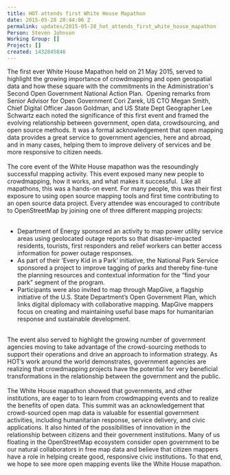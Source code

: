 ```yaml
---
title: HOT attends first White House Mapathon
date: 2015-05-28 20:44:06 Z
permalink: updates/2015-05-28_hot_attends_first_white_house_mapathon
Person: Steven Johnson
Working Group: []
Project: []
created: 1432845846
---
```


<p>The first ever White House Mapathon held on 21 May 2015, served to highlight the growing importance of crowdmapping and open geospatial data and how these square with the commitments in the Administration's Second Open Government National Action Plan.&nbsp; Opening remarks from Senior Advisor for Open Government Cori Zarek, US CTO Megan Smith, Chief Digital Officer Jason Goldman, and US State Dept Geographer Lee Schwartz each noted the significance of this first event and framed the evolving relationship between government, open data, crowdsourcing, and open source methods. It was a formal acknowledgement that open mapping data provides a great service to government agencies, here and abroad, and in many cases, helping them to improve delivery of services and be more responsive to citizen needs.<br><br>The core event of the White House mapathon was the resoundingly successful mapping activity. This event exposed many new people to crowdmapping, how it works, and what makes it successful.&nbsp; Like all mapathons, this was a hands-on event. For many people, this was their first exposure to using open source mapping tools and first time contributing to an open source data project. Every attendee was encouraged to contribute to OpenStreetMap by joining one of three different mapping projects: <br><br></p><ul><li>Department of Energy sponsored an activity to map power utility service areas using geolocated outage reports so that disaster-impacted residents, tourists, first responders and relief workers can better access information for power outage responses.</li><li>As part of their ‘Every Kid in a Park’ initiative, the National Park Service sponsored a project to improve tagging of parks and thereby fine-tune the planning resources and contextual information for the “find your park” segment of the program.</li><li>Participants were also invited to map through MapGive, a flagship initiative of the U.S. State Department’s Open Government Plan, which links digital diplomacy with collaborative mapping. MapGive mappers focus on creating and maintaining useful base maps for humanitarian response and sustainable development.</li></ul><p><br>The event also served to highlight the growing number of government agencies moving to take advantage of the crowd-sourcing methods to support their operations and drive an approach to information strategy. As HOT’s work around the world demonstrates, government agencies are realizing that crowdmapping projects have the potential for very beneficial transformations in the relationship between the government and the public. <br><br>The White House mapathon showed that governments, and other institutions, are eager to to learn from crowdmapping events and to realize the benefits of open data. This summit was an acknowledgement that crowd-sourced open map data is valuable for essential government activities, including humanitarian response, service delivery, and civic applications. It also hinted of the possibilities of innovation in the relationship between citizens and their government institutions. Many of us floating in the OpenStreetMap ecosystem consider open government to be our natural collaborators in free map data and believe that citizen mappers have a role in helping create good, responsive civic institutions. To that end, we hope to see more open mapping events like the White House mapathon.</p>
